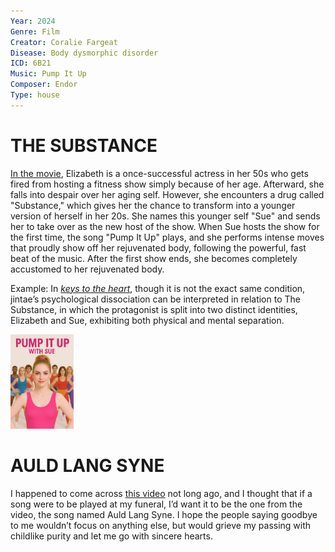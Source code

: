 ```yaml
---
Year: 2024
Genre: Film
Creator: Coralie Fargeat
Disease: Body dysmorphic disorder
ICD: 6B21
Music: Pump It Up
Composer: Endor
Type: house
---
```


# THE SUBSTANCE

[In the movie](https://youtu.be/JN0c6H4vrrQ?si=Fusd9wpKnTxxPM3H), Elizabeth is a once-successful actress in her 50s who gets fired from hosting a fitness show simply because of her age. Afterward, she falls into despair over her aging self. However, she encounters a drug called "Substance," which gives her the chance to transform into a younger version of herself in her 20s. She names this younger self "Sue" and sends her to take over as the new host of the show. When Sue hosts the show for the first time, the song "Pump It Up" plays, and she performs intense moves that proudly show off her rejuvenated body, following the powerful, fast beat of the music. After the first show ends, she becomes completely accustomed to her rejuvenated body.

Example: In [*keys to the heart*](kim_jimin.md), though it is not the exact same condition, jintae’s psychological dissociation can be interpreted in relation to The Substance, in which the protagonist is split into two distinct identities, Elizabeth and Sue, exhibiting both physical and mental separation.

<img src="./oh_sejin_img.png" alt="image depicting Body dysmorphic disorder" style="width :20%;" />

# AULD LANG SYNE

I happened to come across [this video](https://youtube.com/shorts/frkHwJa698c?si=5Q0LdZinPF8TZANl) not long ago, and I thought that if a song were to be played at my funeral, I’d want it to be the one from the video, the song named Auld Lang Syne. I hope the people saying goodbye to me wouldn’t focus on anything else, but would grieve my passing with childlike purity and let me go with sincere hearts.
